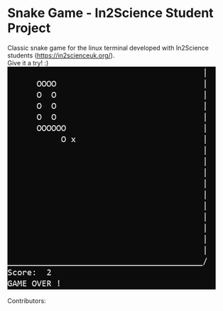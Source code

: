 # Snake Game - In2Science Student Project
Classic snake game for the linux terminal developed with In2Science students (https://in2scienceuk.org/).<br />
Give it a try! :)
![snake](snake.png)

Contributors:

